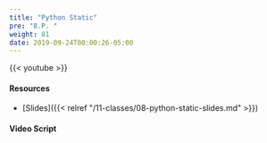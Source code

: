 ```yaml
---
title: "Python Static"
pre: "8.P. "
weight: 81
date: 2019-09-24T00:00:26-05:00
---
```


{{< youtube  >}}

#### Resources

* [Slides]({{< relref "/11-classes/08-python-static-slides.md" >}})

#### Video Script
